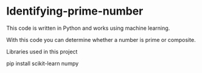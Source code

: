 # Identifying-prime-number
This code is written in Python and works using machine learning.

With this code you can determine whether a number is prime or composite.

Libraries used in this project

pip install scikit-learn numpy
